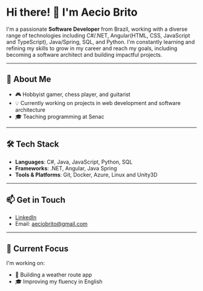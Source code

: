 # Hi there! 👋 I'm Aecio Brito

I'm a passionate **Software Developer** from Brazil, working with a diverse range of technologies including C#/.NET, Angular(HTML, CSS, JavaScript and TypeScript), Java/Spring, SQL, and Python. I'm constantly learning and refining my skills to grow in my career and reach my goals, including becoming a software architect and building impactful projects.

---

## 🚀 About Me

- 🎮 Hobbyist gamer, chess player, and guitarist
- 💡 Currently working on projects in web development and software architecture
- 🎓 Teaching programming at Senac

---

## 🛠️ Tech Stack

- **Languages**: C#, Java, JavaScript, Python, SQL
- **Frameworks**: .NET, Angular, Java Spring
- **Tools & Platforms**: Git, Docker, Azure, Linux and Unity3D

---

## 📫 Get in Touch

- [LinkedIn](https://www.linkedin.com/in/aeciobrito/)
- Email: aeciobrito@gmail.com

---

## 🌱 Current Focus

I'm working on:
- 🧩 Building a weather route app
- 🎓 Improving my fluency in English
